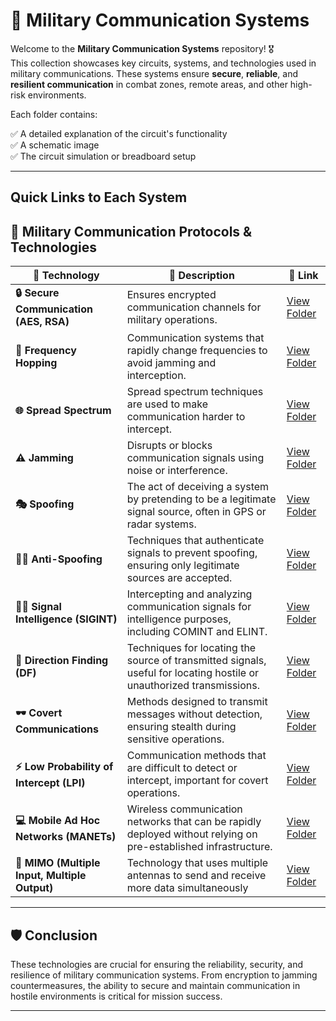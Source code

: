 # 📡 Military Communication Systems

Welcome to the **Military Communication Systems** repository! 🎖️  
This collection showcases key circuits, systems, and technologies used in military communications. These systems ensure **secure**, **reliable**, and **resilient communication** in combat zones, remote areas, and other high-risk environments.

Each folder contains:

✅ A detailed explanation of the circuit's functionality  
✅ A schematic image  
✅ The circuit simulation or breadboard setup  

---

## Quick Links to Each System

## 🚀 Military Communication Protocols & Technologies

| 📡 Technology                     | 📜 Description                                                      | 🔗 Link                                                   |
|------------------------------------|---------------------------------------------------------------------|----------------------------------------------------------|
| **🔒 Secure Communication (AES, RSA)** | Ensures encrypted communication channels for military operations. | [View Folder](./Secure_Comm) |
| **📡 Frequency Hopping**           | Communication systems that rapidly change frequencies to avoid jamming and interception. |[View Folder](./Frequency_hopping) |
| **🌐 Spread Spectrum**             | Spread spectrum techniques  are used to make communication harder to intercept. |[View Folder](./Spread_Spectrum)|
| **⚠️ Jamming**                    | Disrupts or blocks communication signals using noise or interference. | [View Folder](./Jamming) |
| **🎭 Spoofing**                    | The act of deceiving a system by pretending to be a legitimate signal source, often in GPS or radar systems. | [View Folder](./Secure_Comm)|
| **🕵️‍♂️ Anti-Spoofing**            | Techniques that authenticate signals to prevent spoofing, ensuring only legitimate sources are accepted. | [View Folder](./Secure_Comm) |
| **🕵️‍♂️ Signal Intelligence (SIGINT)** | Intercepting and analyzing communication signals for intelligence purposes, including COMINT and ELINT. |[View Folder](./Secure_Comm) |
| **📡 Direction Finding (DF)** | Techniques for locating the source of transmitted signals, useful for locating hostile or unauthorized transmissions. |[View Folder](./Secure_Comm) |
| **🕶️ Covert Communications** | Methods designed to transmit messages without detection, ensuring stealth during sensitive operations. |[View Folder](./Secure_Comm)|
| **⚡ Low Probability of Intercept (LPI)** | Communication methods that are difficult to detect or intercept, important for covert operations. |[View Folder](./Secure_Comm) |
| **💻 Mobile Ad Hoc Networks (MANETs)** | Wireless communication networks that can be rapidly deployed without relying on pre-established infrastructure. | [View Folder](./Secure_Comm) |
| **📡 MIMO (Multiple Input, Multiple Output)** | Technology that uses multiple antennas to send and receive more data simultaneously | [View Folder](./Secure_Comm) |


---

## 🛡️ Conclusion

These technologies are crucial for ensuring the reliability, security, and resilience of military communication systems. From encryption to jamming countermeasures, the ability to secure and maintain communication in hostile environments is critical for mission success.

---


